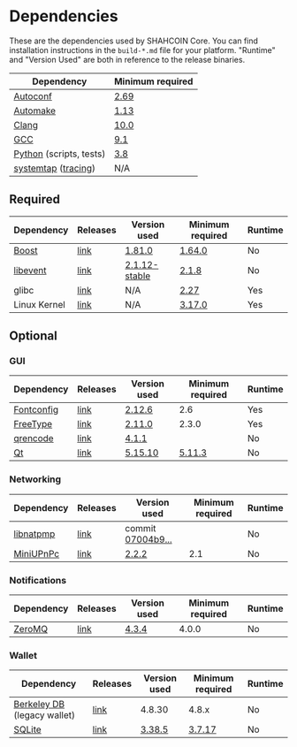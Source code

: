 # Dependencies

These are the dependencies used by SHAHCOIN Core.
You can find installation instructions in the `build-*.md` file for your platform.
"Runtime" and "Version Used" are both in reference to the release binaries.

| Dependency | Minimum required |
| --- | --- |
| [Autoconf](https://www.gnu.org/software/autoconf/) | [2.69](https://github.com/SHAHCoinvip/shahcoin/pull/17769) |
| [Automake](https://www.gnu.org/software/automake/) | [1.13](https://github.com/SHAHCoinvip/shahcoin/pull/18290) |
| [Clang](https://clang.llvm.org) | [10.0](https://github.com/SHAHCoinvip/shahcoin/pull/27682) |
| [GCC](https://gcc.gnu.org) | [9.1](https://github.com/SHAHCoinvip/shahcoin/pull/27662) |
| [Python](https://www.python.org) (scripts, tests) | [3.8](https://github.com/SHAHCoinvip/shahcoin/pull/27483) |
| [systemtap](https://sourceware.org/systemtap/) ([tracing](tracing.md))| N/A |

## Required

| Dependency | Releases | Version used | Minimum required | Runtime |
| --- | --- | --- | --- | --- |
| [Boost](../depends/packages/boost.mk) | [link](https://www.boost.org/users/download/) | [1.81.0](https://github.com/SHAHCoinvip/shahcoin/pull/26557) | [1.64.0](https://github.com/SHAHCoinvip/shahcoin/pull/22320) | No |
| [libevent](../depends/packages/libevent.mk) | [link](https://github.com/libevent/libevent/releases) | [2.1.12-stable](https://github.com/SHAHCoinvip/shahcoin/pull/21991) | [2.1.8](https://github.com/SHAHCoinvip/shahcoin/pull/24681) | No |
| glibc | [link](https://www.gnu.org/software/libc/) | N/A | [2.27](https://github.com/SHAHCoinvip/shahcoin/pull/27029) | Yes |
| Linux Kernel | [link](https://www.kernel.org/) | N/A | [3.17.0](https://github.com/SHAHCoinvip/shahcoin/pull/27699) | Yes |

## Optional

### GUI
| Dependency | Releases | Version used | Minimum required | Runtime |
| --- | --- | --- | --- | --- |
| [Fontconfig](../depends/packages/fontconfig.mk) | [link](https://www.freedesktop.org/wiki/Software/fontconfig/) | [2.12.6](https://github.com/SHAHCoinvip/shahcoin/pull/23495) | 2.6 | Yes |
| [FreeType](../depends/packages/freetype.mk) | [link](https://freetype.org) | [2.11.0](https://github.com/SHAHCoinvip/shahcoin/commit/01544dd78ccc0b0474571da854e27adef97137fb) | 2.3.0 | Yes |
| [qrencode](../depends/packages/qrencode.mk) | [link](https://fukuchi.org/works/qrencode/) | [4.1.1](https://github.com/SHAHCoinvip/shahcoin/pull/27312) | | No |
| [Qt](../depends/packages/qt.mk) | [link](https://download.qt.io/official_releases/qt/) | [5.15.10](https://github.com/SHAHCoinvip/shahcoin/pull/28561) | [5.11.3](https://github.com/SHAHCoinvip/shahcoin/pull/24132) | No |

### Networking
| Dependency | Releases | Version used | Minimum required | Runtime |
| --- | --- | --- | --- | --- |
| [libnatpmp](../depends/packages/libnatpmp.mk) | [link](https://github.com/miniupnp/libnatpmp/) | commit [07004b9...](https://github.com/SHAHCoinvip/shahcoin/pull/25917) | | No |
| [MiniUPnPc](../depends/packages/miniupnpc.mk) | [link](https://miniupnp.tuxfamily.org/) | [2.2.2](https://github.com/SHAHCoinvip/shahcoin/pull/20421) | 2.1 | No |

### Notifications
| Dependency | Releases | Version used | Minimum required | Runtime |
| --- | --- | --- | --- | --- |
| [ZeroMQ](../depends/packages/zeromq.mk) | [link](https://github.com/zeromq/libzmq/releases) | [4.3.4](https://github.com/SHAHCoinvip/shahcoin/pull/23956) | 4.0.0 | No |

### Wallet
| Dependency | Releases | Version used | Minimum required | Runtime |
| --- | --- | --- | --- | --- |
| [Berkeley DB](../depends/packages/bdb.mk) (legacy wallet) | [link](https://www.oracle.com/technetwork/database/database-technologies/berkeleydb/downloads/index.html) | 4.8.30 | 4.8.x | No |
| [SQLite](../depends/packages/sqlite.mk) | [link](https://sqlite.org) | [3.38.5](https://github.com/SHAHCoinvip/shahcoin/pull/25378) | [3.7.17](https://github.com/SHAHCoinvip/shahcoin/pull/19077) | No |
